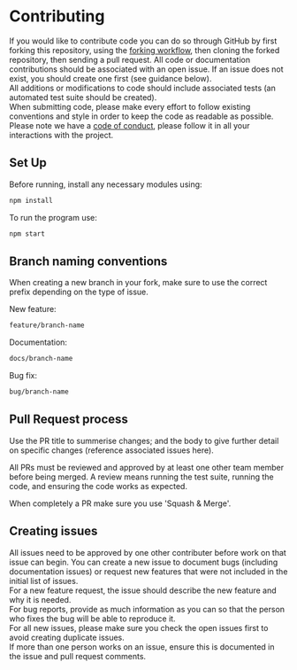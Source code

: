 # Contributing

If you would like to contribute code you can do so through GitHub by first forking this repository, using the [forking workflow](https://www.atlassian.com/git/tutorials/comparing-workflows/forking-workflow), then cloning the forked repository, then sending a pull request.
All code or documentation contributions should be associated with an open issue. If an issue does not exist, you should create one first (see guidance below).    
All  additions or modifications to code should include associated tests (an automated test suite should be created).  
When submitting code, please make every effort to follow existing conventions and style in order to keep the code as readable as possible.
Please note we have a [code of conduct](https://github.com/Mafia-Hands/Mafia/wiki/Code-of-Conduct), please follow it in all your interactions with the project.


## Set Up  
Before running, install any necessary modules using:
```bash
npm install  
```  
To run the program use:
```bash
npm start
```  

## Branch naming conventions
When creating a new branch in your fork, make sure to use the correct prefix depending on the type of issue.   
    
New feature:   
```bash
feature/branch-name 
```    
Documentation:   
```bash
docs/branch-name 
```    
Bug fix:   
```bash
bug/branch-name 
```    

## Pull Request process 
Use the PR title to summerise changes; and the body to give further detail on specific changes (reference associated issues here).  

All PRs must be reviewed and approved by at least one other team member before being merged. A review means running the test suite, running the code, and ensuring the code works as expected.

When completely a PR make sure you use 'Squash & Merge'.  

  
## Creating issues
All issues need to be approved by one other contributer before work on that issue can begin.
You can create a new issue to document bugs (including documentation issues) or request new features that were not included in the initial list of 
issues.  
For a new feature request, the issue should describe the new feature and why it is needed.  
For bug reports, provide as much information as you can so that the person who fixes the bug will be able to reproduce it.  
For all new issues, please make sure you check the open issues first to avoid creating duplicate issues.  
If more than one person works on an issue, ensure this is documented in the issue and pull request comments.